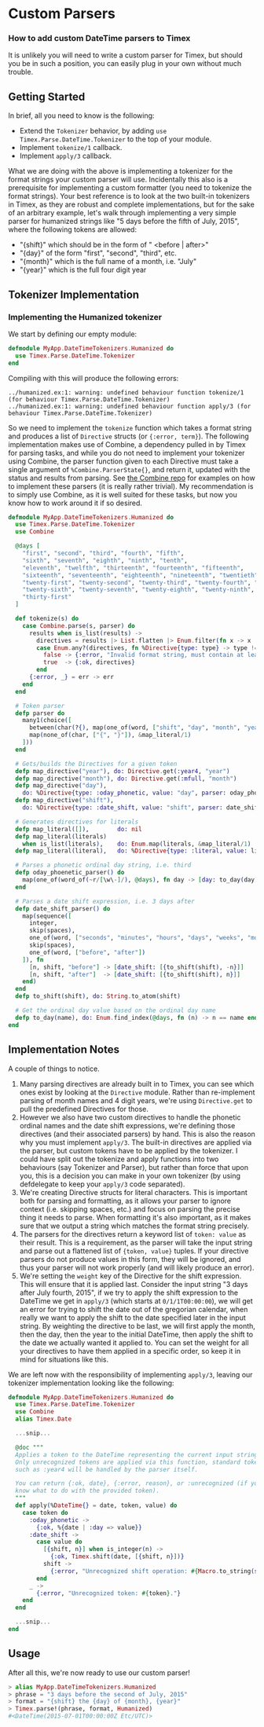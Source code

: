 # Custom Parsers

### How to add custom DateTime parsers to Timex

It is unlikely you will need to write a custom parser for Timex, but should you be in such a position, you can easily plug in your own without much trouble.

## Getting Started

In brief, all you need to know is the following:

- Extend the `Tokenizer` behavior, by adding `use Timex.Parse.DateTime.Tokenizer` to the top of your module.
- Implement `tokenize/1` callback.
- Implement `apply/3` callback.

What we are doing with the above is implementing a tokenizer for the format strings your custom parser will use. Incidentally this also is a prerequisite for implementing a custom formatter (you need to tokenize the format strings). Your best reference is to look at the two built-in tokenizers in Timex, as they are robust and complete implementations, but for the sake of an arbitrary example, let's walk through implementing a very simple parser for humanized strings like "5 days before the fifth of July, 2015", where the following tokens are allowed:

- "{shift}" which should be in the form of "<integer> <unit> <before | after>"
- "{day}" of the form "first", "second", "third", etc.
- "{month}" which is the full name of a month, i.e. "July"
- "{year}" which is the full four digit year

## Tokenizer Implementation

### Implementing the Humanized tokenizer

We start by defining our empty module:

```elixir
defmodule MyApp.DateTimeTokenizers.Humanized do
  use Timex.Parse.DateTime.Tokenizer
end
```

Compiling with this will produce the following errors:

```
../humanized.ex:1: warning: undefined behaviour function tokenize/1 (for behaviour Timex.Parse.DateTime.Tokenizer)
../humanized.ex:1: warning: undefined behaviour function apply/3 (for behaviour Timex.Parse.DateTime.Tokenizer)
```

So we need to implement the `tokenize` function which takes a format string and produces a list of `Directive` structs (or `{:error, term}`). The following implementation makes use of Combine, a dependency pulled in by Timex for parsing tasks, and while you do not need to implement your tokenizer using Combine, the parser function given to each Directive must take a single argument of `%Combine.ParserState{}`, and return it, updated with the status and results from parsing. See [the Combine repo](https://github.com/bitwalker/combine) for examples on how to implement these parsers (it is really rather trivial). My recommendation is to simply use Combine, as it is well suited for these tasks, but now you know how to work around it if so desired.

```elixir
defmodule MyApp.DateTimeTokenizers.Humanized do
  use Timex.Parse.DateTime.Tokenizer
  use Combine

  @days [
    "first", "second", "third", "fourth", "fifth",
    "sixth", "seventh", "eighth", "ninth", "tenth",
    "eleventh", "twelfth", "thirteenth", "fourteenth", "fifteenth",
    "sixteenth", "seventeenth", "eighteenth", "nineteenth", "twentieth",
    "twenty-first", "twenty-second", "twenty-third", "twenty-fourth", "twenty-fifth",
    "twenty-sixth", "twenty-seventh", "twenty-eighth", "twenty-ninth", "thirtieth",
    "thirty-first"
  ]

  def tokenize(s) do
    case Combine.parse(s, parser) do
      results when is_list(results) ->
        directives = results |> List.flatten |> Enum.filter(fn x -> x !== nil end)
        case Enum.any?(directives, fn %Directive{type: type} -> type != :literal end) do
          false -> {:error, "Invalid format string, must contain at least one directive."}
          true  -> {:ok, directives}
        end
      {:error, _} = err -> err
    end
  end

  # Token parser
  defp parser do
    many1(choice([
      between(char(?{), map(one_of(word, ["shift", "day", "month", "year"]), &map_directive/1), char(?})),
      map(none_of(char, ["{", "}"]), &map_literal/1)
    ]))
  end

  # Gets/builds the Directives for a given token
  defp map_directive("year"), do: Directive.get(:year4, "year")
  defp map_directive("month"), do: Directive.get(:mfull, "month")
  defp map_directive("day"),
    do: %Directive{type: :oday_phonetic, value: "day", parser: oday_phoenetic_parser()}
  defp map_directive("shift"),
    do: %Directive{type: :date_shift, value: "shift", parser: date_shift_parser(), weight: 99}

  # Generates directives for literals
  defp map_literal([]),        do: nil
  defp map_literal(literals)
    when is_list(literals),    do: Enum.map(literals, &map_literal/1)
  defp map_literal(literal),   do: %Directive{type: :literal, value: literal, parser: char(literal)}

  # Parses a phonetic ordinal day string, i.e. third
  defp oday_phoenetic_parser() do
    map(one_of(word_of(~r/[\w\-]/), @days), fn day -> [day: to_day(day)] end)
  end

  # Parses a date shift expression, i.e. 3 days after
  defp date_shift_parser() do
    map(sequence([
      integer,
      skip(spaces),
      one_of(word, ["seconds", "minutes", "hours", "days", "weeks", "months", "years"]),
      skip(spaces),
      one_of(word, ["before", "after"])
    ]), fn
      [n, shift, "before"] -> [date_shift: [{to_shift(shift), -n}]]
      [n, shift, "after"]  -> [date_shift: [{to_shift(shift), n}]]
    end)
  end
  defp to_shift(shift), do: String.to_atom(shift)

  # Get the ordinal day value based on the ordinal day name
  defp to_day(name), do: Enum.find_index(@days, fn (n) -> n == name end) + 1
end
```

## Implementation Notes

A couple of things to notice.

1. Many parsing directives are already built in to Timex, you can see which ones exist by looking at the `Directive` module. Rather than re-implement parsing of month names and 4 digit years, we're using `Directive.get` to pull the predefined Directives for those.
2. However we also have two custom directives to handle the phonetic ordinal names and the date shift expressions, we're defining those directives (and their associated parsers) by hand. This is also the reason why you must implement `apply/3`. The built-in directives are applied via the parser, but custom tokens have to be applied by the tokenizer. I could have split out the tokenize and apply functions into two behaviours (say Tokenizer and Parser), but rather than force that upon you, this is a decision you can make in your own tokenizer (by using defdelegate to keep your `apply/3` code separated).
3. We're creating Directive structs for literal characters. This is important both for parsing and formatting, as it allows your parser to ignore context (i.e. skipping spaces, etc.) and focus on parsing the precise thing it needs to parse. When formatting it's also important, as it makes sure that we output a string which matches the format string precisely.
4. The parsers for the directives return a keyword list of `token: value` as their result. This is a requirement, as the parser will take the input string and parse out a flattened list of `{token, value}` tuples. If your directive parsers do not produce values in this form, they will be ignored, and thus your parser will not work properly (and will likely produce an error).
5. We're setting the `weight` key of the Directive for the shift expression. This will ensure that it is applied last. Consider the input string "3 days after July fourth, 2015", if we try to apply the shift expression to the DateTime we get in `apply/3` (which starts at `0/1/1T00:00:00`), we will get an error for trying to shift the date out of the gregorian calendar, when really we want to apply the shift to the date specified later in the input string. By weighting the directive to be last, we will first apply the month, then the day, then the year to the initial DateTime, then apply the shift to the date we actually wanted it applied to. You can set the weight for all your directives to have them applied in a specific order, so keep it in mind for situations like this.

We are left now with the responsibility of implementing `apply/3`, leaving our tokenizer implementation looking like the following:

```elixir
defmodule MyApp.DateTimeTokenizers.Humanized do
  use Timex.Parse.DateTime.Tokenizer
  use Combine
  alias Timex.Date

  ...snip...

  @doc """
  Applies a token to the DateTime representing the current input string
  Only unrecognized tokens are applied via this function, standard tokens,
  such as :year4 will be handled by the parser itself.

  You can return {:ok, date}, {:error, reason}, or :unrecognized (if you don't
  know what to do with the provided token).
  """
  def apply(%DateTime{} = date, token, value) do
    case token do
      :oday_phonetic ->
        {:ok, %{date | :day => value}}
      :date_shift ->
        case value do
          [{shift, n}] when is_integer(n) ->
            {:ok, Timex.shift(date, [{shift, n}])}
          shift ->
            {:error, "Unrecognized shift operation: #{Macro.to_string(shift)}"}
        end
      _ ->
        {:error, "Unrecognized token: #{token}."}
    end
  end

  ...snip...
end
```

## Usage

After all this, we're now ready to use our custom parser!

```elixir
> alias MyApp.DateTimeTokenizers.Humanized
> phrase = "3 days before the second of July, 2015"
> format = "{shift} the {day} of {month}, {year}"
> Timex.parse!(phrase, format, Humanized)
#<DateTime(2015-07-01T00:00:00Z Etc/UTC)>
```
